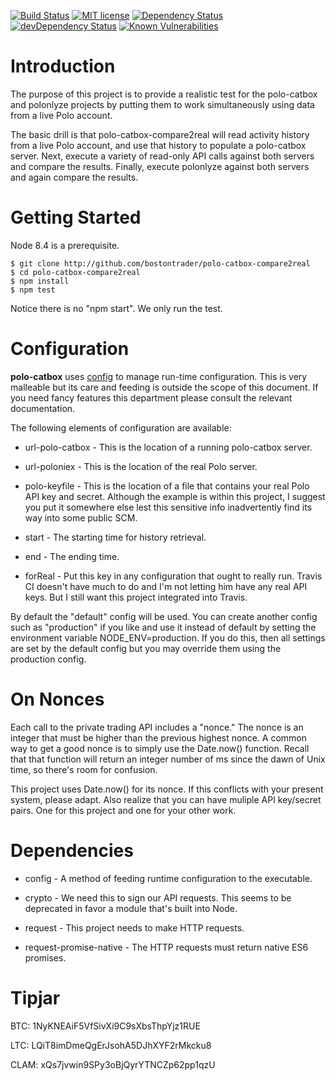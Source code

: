 [![Build Status](https://travis-ci.org/bostontrader/polo-catbox-compare2real.svg?branch=master)](https://travis-ci.org/bostontrader/polo-catbox-compare2real)
[![MIT license](http://img.shields.io/badge/license-MIT-brightgreen.svg)](http://opensource.org/licenses/MIT)
[![Dependency Status](https://david-dm.org/bostontrader/polo-catbox-compare2real.svg)](https://david-dm.org/bostontrader/polo-catbox-compare2real)
[![devDependency Status](https://david-dm.org/bostontrader/polo-catbox-compare2real/dev-status.svg)](https://david-dm.org/bostontrader/polo-catbox-compare2real#info=devDependencies)
[![Known Vulnerabilities](https://snyk.io/test/github/bostontrader/polo-catbox-compare2real/badge.svg)](https://snyk.io/test/github/bostontrader/polo-catbox-compare2real)

# Introduction

The purpose of this project is to provide a realistic test for the polo-catbox and polonlyze projects by putting them to work simultaneously using data from a live Polo account.

The basic drill is that polo-catbox-compare2real will read activity history from a live Polo account, and use that history to populate a polo-catbox server.  Next, execute a variety of read-only API calls against both servers and compare the results.  Finally, execute polonlyze against both servers and again compare the results.


# Getting Started

Node 8.4 is a prerequisite.

```
$ git clone http://github.com/bostontrader/polo-catbox-compare2real
$ cd polo-catbox-compare2real
$ npm install
$ npm test
```

Notice there is no "npm start".  We only run the test.

# Configuration

**polo-catbox** uses [config](https://github.com/lorenwest/node-config) to manage run-time configuration.  This is very malleable but its care and feeding is outside the scope of this document.  If you need fancy features this department please consult the relevant documentation.

The following elements of configuration are available:

* url-polo-catbox - This is the location of a running polo-catbox server.

* url-poloniex - This is the location of the real Polo server.

* polo-keyfile - This is the location of a file that contains your real Polo API key and secret.  Although the example is within this project, I suggest you put it somewhere else lest this sensitive info inadvertently find its way into some public SCM.

* start - The starting time for history retrieval.

* end - The ending time.

* forReal - Put this key in any configuration that ought to really run.  Travis CI doesn't have much to do and I'm not letting him have any real API keys.  But I still want this project integrated into Travis.

By default the "default" config will be used.  You can create another config such as "production" if you like and use it instead of default by setting the environment variable NODE_ENV=production.  If you do this, then all settings are set by the default config but you may override them using the production config.


# On Nonces

Each call to the private trading API includes a "nonce."  The nonce is an integer that must be higher than the previous highest nonce.  A common way to get a good nonce is to simply use the Date.now() function.  Recall that that function will return an integer number of ms since the dawn of Unix time, so there's room for confusion.

This project uses Date.now() for its nonce.  If this conflicts with your present system, please adapt.  Also realize that you can have muliple API key/secret pairs.  One for this project and one for your other work.

# Dependencies

* config - A method of feeding runtime configuration to the executable.

* crypto - We need this to sign our API requests.  This seems to be deprecated in favor a module that's built into Node.

* request - This project needs to make HTTP requests.

* request-promise-native - The HTTP requests must return native ES6 promises.

# Tipjar
BTC: 1NyKNEAiF5VfSivXi9C9sXbsThpYjz1RUE

LTC: LQiT8imDmeQgErJsohA5DJhXYF2rMkcku8

CLAM: xQs7jvwin9SPy3oBjQyrYTNCZp62pp1qzU
